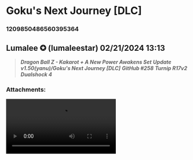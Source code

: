 # Goku's Next Journey [DLC]
### 1209850486560395364
## Lumalee ✪ (lumaleestar) 02/21/2024 13:13 

> ***Dragon Ball Z - Kakarot + A New Power Awakens Set***
> ***Update v1.50(yanu)/Goku's Next Journey [DLC]***
> ***GitHub #258***
> ***Turnip R17v2***
> ***Dualshock 4***
### Attachments: 
![KAKAROT.mp4](https://yuzudiscordbackup.s3.us-west-2.amazonaws.com/files-media/1209850486560395364_KAKAROT.mp4)

